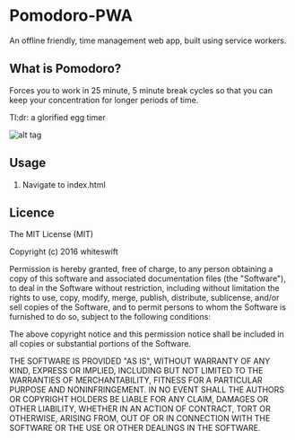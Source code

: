 # Pomodoro-PWA

An offline friendly, time management web app, built using service workers.

## What is Pomodoro?

Forces you to work in 25 minute, 5 minute break cycles so that you can keep your concentration for longer periods of time.

Tl:dr: a glorified egg timer

![alt tag](https://raw.githubusercontent.com/whiteswift/pomodoro-pwa/master/assets/wallpaper.png)

## Usage

1. Navigate to index.html

## Licence

The MIT License (MIT)

Copyright (c) 2016 whiteswift

Permission is hereby granted, free of charge, to any person obtaining a copy
of this software and associated documentation files (the "Software"), to deal
in the Software without restriction, including without limitation the rights
to use, copy, modify, merge, publish, distribute, sublicense, and/or sell
copies of the Software, and to permit persons to whom the Software is
furnished to do so, subject to the following conditions:

The above copyright notice and this permission notice shall be included in all
copies or substantial portions of the Software.

THE SOFTWARE IS PROVIDED "AS IS", WITHOUT WARRANTY OF ANY KIND, EXPRESS OR
IMPLIED, INCLUDING BUT NOT LIMITED TO THE WARRANTIES OF MERCHANTABILITY,
FITNESS FOR A PARTICULAR PURPOSE AND NONINFRINGEMENT. IN NO EVENT SHALL THE
AUTHORS OR COPYRIGHT HOLDERS BE LIABLE FOR ANY CLAIM, DAMAGES OR OTHER
LIABILITY, WHETHER IN AN ACTION OF CONTRACT, TORT OR OTHERWISE, ARISING FROM,
OUT OF OR IN CONNECTION WITH THE SOFTWARE OR THE USE OR OTHER DEALINGS IN THE
SOFTWARE.
